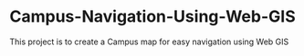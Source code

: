 # Campus-Navigation-Using-Web-GIS
This project is to create a Campus map for easy navigation using Web GIS
